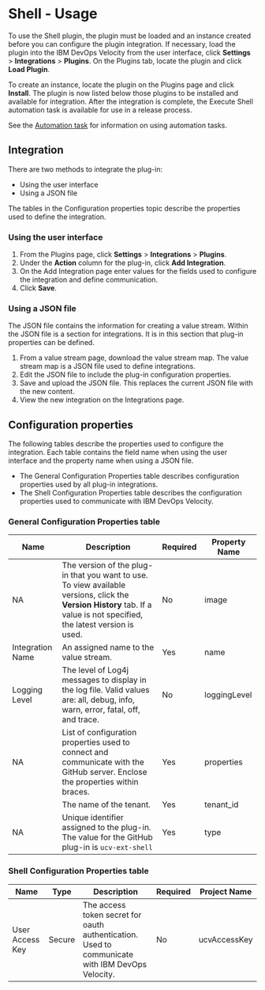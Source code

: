 
# Shell - Usage

To use the Shell plugin, the plugin must be loaded and an instance created before you can configure the plugin integration. If necessary, load the plugin into the IBM DevOps Velocity from the user interface, click **Settings** > **Integrations** > **Plugins**. On the Plugins tab, locate the plugin and click **Load Plugin**.

To create an instance, locate the plugin on the Plugins page and click **Install**. The plugin is now listed below those plugins to be installed and available for integration. After the integration is complete, the Execute Shell automation task is available for use in a release process.

See the [Automation task](Automation-task.md) for information on using automation tasks.


## Integration

There are two methods to integrate the plug-in:

* Using the user interface
* Using a JSON file

The tables in the Configuration properties topic describe the properties used to define the integration.

### Using the user interface

1. From the Plugins page, click **Settings** > **Integrations** > **Plugins**.
2. Under the **Action** column for the plug-in, click **Add Integration**.
3. On the Add Integration page enter values for the fields used to configure the integration and define communication.
4. Click **Save**.

### Using a JSON file

The JSON file contains the information for creating a value stream. Within the JSON file is a section for integrations. It is in this section that plug-in properties can be defined.

1. From a value stream page, download the value stream map. The value stream map is a JSON file used to define integrations.
2. Edit the JSON file to include the plug-in configuration properties.
3. Save and upload the JSON file. This replaces the current JSON file with the new content.
4. View the new integration on the Integrations page.

## Configuration properties

The following tables describe the properties used to configure the integration. Each table contains the field name when using the user interface and the property name when using a JSON file.

* The General Configuration Properties table describes configuration properties used by all plug-in integrations.
* The Shell Configuration Properties table describes the configuration properties used to communicate with IBM DevOps Velocity.

### General Configuration Properties table

| Name | Description | Required | Property Name |
| --- | --- | ---| --- |
| NA | The version of the plug-in that you want to use. To view available versions, click the **Version History** tab. If a value is not specified, the latest version is used. | No | image |
| Integration Name | An assigned name to the value stream. | Yes | name |
| Logging Level | The level of Log4j messages to display in the log file. Valid values are: all, debug, info, warn, error, fatal, off, and trace. | No | loggingLevel |
| NA | List of configuration properties used to connect and communicate with the GitHub server. Enclose the properties within braces. | Yes | properties |
|  | The name of the tenant. | Yes | tenant_id |
| NA | Unique identifier assigned to the plug-in. The value for the GitHub plug-in is `ucv-ext-shell` | Yes | type |

### Shell Configuration Properties table

| Name | Type | Description | Required | Project Name |
| --- | --- | --- | --- | --- |
| User Access Key | Secure | The access token secret for oauth authentication. Used to communicate with IBM DevOps Velocity.| No | ucvAccessKey |


